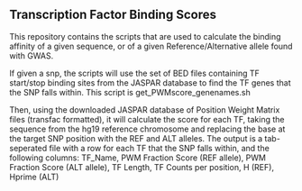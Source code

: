 ## Transcription Factor Binding Scores

This repository contains the scripts that are used to calculate the binding affinity of a given sequence, or of a given Reference/Alternative allele found with GWAS.

If given a snp, the scripts will use the set of BED files containing TF start/stop binding sites from the JASPAR database to find the TF genes that the SNP falls within. This script is get_PWMscore_genenames.sh

Then, using the downloaded JASPAR database of Position Weight Matrix files (transfac formatted), it will calculate the score for each TF, taking the sequence from the hg19 reference chromosome and replacing the base at the target SNP position with the REF and ALT alleles. The output is a tab-seperated file with a row for each TF that the SNP falls within, and the following columns: 
TF_Name, PWM Fraction Score (REF allele), PWM Fraction Score (ALT allele), TF Length, TF Counts per position, H (REF), Hprime (ALT)